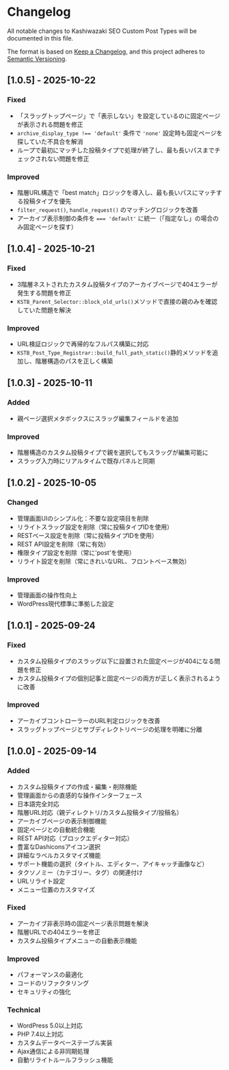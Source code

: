 # Changelog

All notable changes to Kashiwazaki SEO Custom Post Types will be documented in this file.

The format is based on [Keep a Changelog](https://keepachangelog.com/en/1.0.0/),
and this project adheres to [Semantic Versioning](https://semver.org/spec/v2.0.0.html).

## [1.0.5] - 2025-10-22

### Fixed
- 「スラッグトップページ」で「表示しない」を設定しているのに固定ページが表示される問題を修正
- `archive_display_type !== 'default'` 条件で `'none'` 設定時も固定ページを探していた不具合を解消
- ループで最初にマッチした投稿タイプで処理が終了し、最も長いパスまでチェックされない問題を修正

### Improved
- 階層URL構造で「best match」ロジックを導入し、最も長いパスにマッチする投稿タイプを優先
- `filter_request()`, `handle_request()` のマッチングロジックを改善
- アーカイブ表示制御の条件を `=== 'default'` に統一（「指定なし」の場合のみ固定ページを探す）

## [1.0.4] - 2025-10-21

### Fixed
- 3階層ネストされたカスタム投稿タイプのアーカイブページで404エラーが発生する問題を修正
- `KSTB_Parent_Selector::block_old_urls()`メソッドで直接の親のみを確認していた問題を解決

### Improved
- URL検証ロジックで再帰的なフルパス構築に対応
- `KSTB_Post_Type_Registrar::build_full_path_static()`静的メソッドを追加し、階層構造のパスを正しく構築

## [1.0.3] - 2025-10-11

### Added
- 親ページ選択メタボックスにスラッグ編集フィールドを追加

### Improved
- 階層構造のカスタム投稿タイプで親を選択してもスラッグが編集可能に
- スラッグ入力時にリアルタイムで既存パネルと同期

## [1.0.2] - 2025-10-05

### Changed
- 管理画面UIのシンプル化：不要な設定項目を削除
- リライトスラッグ設定を削除（常に投稿タイプIDを使用）
- RESTベース設定を削除（常に投稿タイプIDを使用）
- REST API設定を削除（常に有効）
- 権限タイプ設定を削除（常に'post'を使用）
- リライト設定を削除（常にきれいなURL、フロントベース無効）

### Improved
- 管理画面の操作性向上
- WordPress現代標準に準拠した設定

## [1.0.1] - 2025-09-24

### Fixed
- カスタム投稿タイプのスラッグ以下に設置された固定ページが404になる問題を修正
- カスタム投稿タイプの個別記事と固定ページの両方が正しく表示されるように改善

### Improved
- アーカイブコントローラーのURL判定ロジックを改善
- スラッグトップページとサブディレクトリページの処理を明確に分離

## [1.0.0] - 2025-09-14

### Added
- カスタム投稿タイプの作成・編集・削除機能
- 管理画面からの直感的な操作インターフェース
- 日本語完全対応
- 階層URL対応（親ディレクトリ/カスタム投稿タイプ/投稿名）
- アーカイブページの表示制御機能
- 固定ページとの自動統合機能
- REST API対応（ブロックエディター対応）
- 豊富なDashiconsアイコン選択
- 詳細なラベルカスタマイズ機能
- サポート機能の選択（タイトル、エディター、アイキャッチ画像など）
- タクソノミー（カテゴリー、タグ）の関連付け
- URLリライト設定
- メニュー位置のカスタマイズ

### Fixed
- アーカイブ非表示時の固定ページ表示問題を解決
- 階層URLでの404エラーを修正
- カスタム投稿タイプメニューの自動表示機能

### Improved
- パフォーマンスの最適化
- コードのリファクタリング
- セキュリティの強化

### Technical
- WordPress 5.0以上対応
- PHP 7.4以上対応
- カスタムデータベーステーブル実装
- Ajax通信による非同期処理
- 自動リライトルールフラッシュ機能